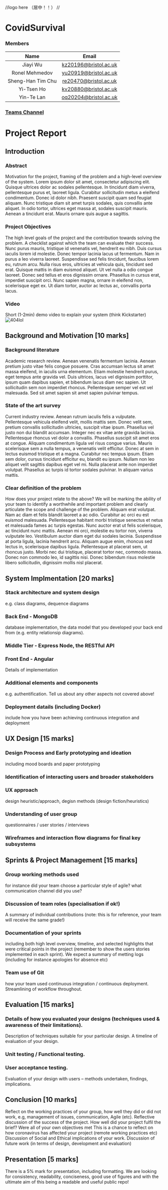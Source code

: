 //logo here （居中！！）
//
# **CovidSurvival**
### Members

| Name             | Email                   |
|:----------------:|:-----------------------:|
| Jiayi Wu         | <kz20196@bristol.ac.uk> |
| Ronel Mehmedov   | <yu20919@bristol.ac.uk> |
| Sheng-Han Tim Chu| <re20470@bristol.ac.uk> |
| Yi-Tsen Ho       | <kv20880@bristol.ac.uk> |
| Yin-Te Lan       | <oq20204@bristol.ac.uk> |
### [Teams Channel](https://teams.microsoft.com/l/channel/19%3ab811a4a7be67448bb4bfafd8c70266a2%40thread.tacv2/Desk%252018?groupId=a9a647c8-66d1-4f10-bd04-9a5ed3f67e7b&tenantId=b2e47f30-cd7d-4a4e-a5da-b18cf1a4151b)
# Project Report

## Introduction 


### Abstract

Motivation for the project, framing of the problem and a high-level overview of the system.  Lorem ipsum dolor sit amet, consectetur adipiscing elit. Quisque ultrices dolor ac sodales pellentesque. In tincidunt diam viverra, pellentesque purus et, laoreet ligula. Curabitur sollicitudin metus a eleifend condimentum. Donec id dolor nibh. Praesent suscipit quam sed feugiat aliquam. Nunc tristique diam sit amet turpis sodales, quis convallis ante aliquet. In odio tortor, ultrices eget massa at, sodales suscipit mauris. Aenean a tincidunt erat. Mauris ornare quis augue a sagittis.
### Project Objectives
The high level goals of the project and the contribution towards solving the problem. A checklist against which the team can evaluate their success.  Nunc purus mauris, tristique id venenatis vel, hendrerit eu nibh. Duis cursus iaculis lorem id molestie. Donec tempor lacinia lacus ut fermentum. Nam in purus a leo viverra laoreet. Suspendisse sed felis tincidunt, faucibus lorem eu, rutrum arcu. Nulla risus eros, ultricies at vehicula quis, tincidunt sed erat. Quisque mattis in diam euismod aliquet. Ut vel nulla a odio congue laoreet. Donec sed tellus et eros dignissim ornare. Phasellus in cursus erat, imperdiet suscipit orci. Nunc sapien magna, ornare in eleifend non, scelerisque eget ex. Ut diam tortor, auctor ac lectus ac, convallis porta lacus.
### Video

Short (1-2min) demo video to explain your system (think Kickstarter)
![404lol](video/test.gif)
## Background and Motivation [10 marks]
### Background literature
Academic research review. Aenean venenatis fermentum lacinia. Aenean pretium justo vitae felis congue posuere. Cras accumsan lectus sit amet massa eleifend, in iaculis urna elementum. Etiam molestie hendrerit purus, eget tempus ante gravida vel. Duis ultrices, lacus vel dignissim porttitor, ipsum quam dapibus sapien, et bibendum lacus diam nec sapien. Ut sollicitudin sem non imperdiet rhoncus. Pellentesque semper vel est vel malesuada. Sed sit amet sapien sit amet sapien pulvinar tempus.
### State of the art survey
Current industry review. Aenean rutrum iaculis felis a vulputate. Pellentesque vehicula eleifend velit, mollis mattis sem. Donec velit sem, pretium convallis sollicitudin ultricies, suscipit vitae ipsum. Phasellus vel justo non dui blandit accumsan. Integer nec ex vitae ante gravida lacinia. Pellentesque rhoncus vel dolor a convallis. Phasellus suscipit sit amet eros at congue. Aliquam condimentum ligula vel risus congue varius. Mauris scelerisque sem a nulla tempus, a venenatis velit efficitur. Donec at sem in lectus euismod tristique et a magna. Curabitur nec tempus ipsum. Etiam sem dolor, cursus tincidunt efficitur eu, blandit eu ipsum. Nullam non leo aliquet velit sagittis dapibus eget vel mi. Nulla placerat ante non imperdiet volutpat. Phasellus ac turpis id tortor sodales pulvinar. In aliquam varius mattis.
### Clear definition of the problem
How does your project relate to the above? We will be marking the ability of your team to identify a worthwhile and important problem and clearly articulate the scope and challenge of the problem. Aliquam erat volutpat. Nam ac diam et felis blandit laoreet a ac odio. Curabitur ac orci eu est euismod malesuada. Pellentesque habitant morbi tristique senectus et netus et malesuada fames ac turpis egestas. Nunc auctor erat ut felis scelerisque, ac tincidunt nunc mattis. Aenean mi orci, molestie eu tortor non, viverra vulputate leo. Vestibulum auctor diam eget dui sodales lacinia. Suspendisse at porta ligula, lacinia hendrerit arcu. Aliquam augue enim, rhoncus sed lectus in, scelerisque dapibus ligula. Pellentesque at placerat sem, ut rhoncus justo. Morbi nec dui tristique, placerat tortor nec, commodo massa. Donec non commodo leo, id sagittis nisi. Donec bibendum risus molestie libero sollicitudin, dignissim mollis nisl placerat.
## System Implmentation [20 marks]
### Stack architecture and system design
e.g. class diagrams, dequence diagrams
### Back End - MongoDB
database implementation, the data model that you developed your back end from (e.g. entity relationsip diagrams).
### Middle Tier - Express Node, the RESTful API
### Front End - Angular
Details of implementation
### Additional elements and components
e.g. authentification. Tell us about any other aspects not covered above!
### Deployment datails (including Docker)
include how you have been achieving continuous integration and deployment
## UX Design [15 marks]
### Design Process and Early prototyping and ideation
including mood boards and paper prototyping
### Identification of interacting users and broader stakeholders
### UX approach
design heuristic/approach, degisn methods (design fiction/heuristics)
### Understanding of user group
questionnaires / user stories / interviews
### Wireframes and interaction flow diagrams for final key subsystems
## Sprints & Project Management [15 marks]
### Group working methods used
for instance did your team choose a particular style of agile? what communication channel did you use?
### Discussion of team roles (specialisation if ok!)
A summary of individual contributions (note: this is for reference, your team will receive the same grade!)
### Documentation of your sprints
including both high level overview, timeline, and selected highlights that were critical points in the project (remember to show the users stories implemented in each sprint). We expect a summary of metting logs (including for instance apologies for absence etc)
### Team use of Git
how your team used continuous integration / continuous deployment. Streamlining of workflow throughout.
## Evaluation [15 marks]
### Details of how you evaluated your designs (techniques used & awareness of their limitations). 
Description of techniques suitable for your particular design. A timeline of evaluation of your design.
### Unit testing / Functional testing.
### User acceptance testing. 
Evaluation of your design with users – methods undertaken, findings, implications.

## Conclusion [10 marks]
Reflect on the working practices of your group, how well they did or did not work, e.g, management of issues, communication, Agile (etc).
Reflective discussion of the success of the project. How well did your project fulfil the brief? Were all of your own objectives met
This is a chance to reflect on how coronavirus has affected your project (remote working practices etc)
Discussion of Social and Ethical implications of your work.
Discussion of future work (in terms of design, development and evaluation)

## Presentation [5 marks]
There is a 5% mark for presentation, including formatting. We are looking for consistency, readability, conciseness, good use of figures and with the ultimate aim of this being a readable and useful public repo! 
